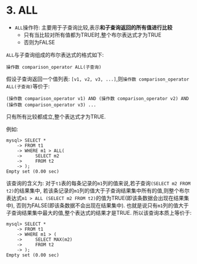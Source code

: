 # 3. ALL

- `ALL`操作符: 主要用于子查询比较,表示**和子查询返回的所有值进行比较**
  - 只有当比较对所有值都为TRUE时,整个布尔表达式才为TRUE
  - 否则为FALSE

`ALL`与子查询组成的布尔表达式的格式如下:

```
操作数 comparison_operator ALL(子查询)
```

假设子查询返回一个值列表: `[v1, v2, v3, ...]`,则`操作数 comparison_operator ALL(子查询)`等价于:

```
(操作数 comparison_operator v1) AND (操作数 comparison_operator v2) AND (操作数 comparison_operator v3) ...
```

只有所有比较都成立,整个表达式才为TRUE.

例如:

```
mysql> SELECT *
    -> FROM t1
    -> WHERE m1 > ALL(
    ->     SELECT m2
    ->     FROM t2
    -> );
Empty set (0.00 sec)
```

该查询的含义为: 对于`t1`表的每条记录的`m1`列的值来说,若子查询`(SELECT m2 FROM t2)`的结果集中,
若该条记录的`m1`列的值大于子查询结果集中所有的值,则整个布尔表达式`m1 > ALL (SELECT m2 FROM t2)`的值为TRUE(即该条数据会出现在结果集中),
否则为FALSE(即该条数据不会出现在结果集中).
也就是说只有`m1`列的值大于子查询结果集中最大的值,整个表达式的结果才是TRUE.
所以该查询本质上等价于:

```
mysql> SELECT *
    -> FROM t1
    -> WHERE m1 > (
    ->     SELECT MAX(m2)
    ->     FROM t2
    -> );
Empty set (0.00 sec)
```
